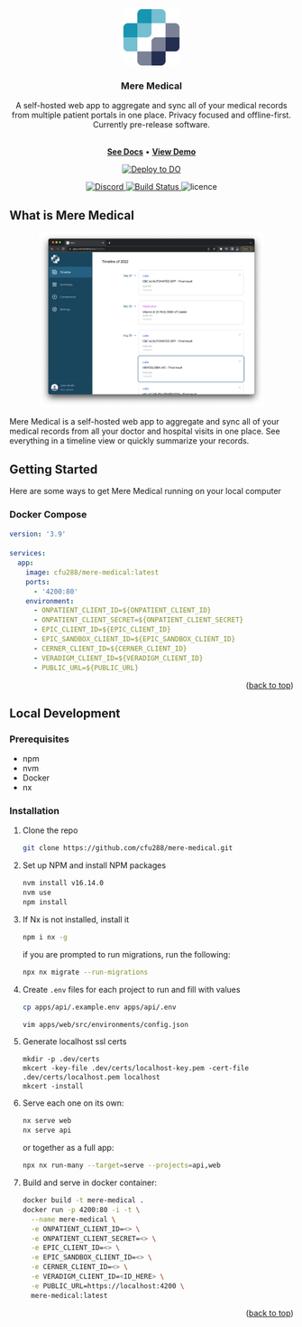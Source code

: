 <a name="readme-top"></a>

<div align="center">
  <img src="./images/logo.png" width="100" height="100" />
  <h3 align="center">Mere Medical</h3>

  <p align="center">
    A self-hosted web app to aggregate and sync all of your medical records from multiple patient portals in one place. Privacy focused and offline-first. Currently pre-release software.
  </p>
  <p align="center">
    <br />
    <a href="https://meremedical.co/"><strong>See Docs</strong></a>
    <span> • </span>
    <a href="https://demo.meremedical.co/"><strong>View Demo</strong></a>
  </p>
</div>

<p align="center">
  <a href="https://cloud.digitalocean.com/apps/new?repo=https://github.com/cfu288/mere-medical/tree/main&refcode=f6e0d718edc7">
    <img src="https://www.deploytodo.com/do-btn-blue.svg" alt="Deploy to DO">
  </a>
</p>
<p align="center">
  <a href="https://discord.gg/FjtQ84qADe">
    <img src="https://img.shields.io/badge/Discord-7289DA?style=flat&logo=discord&logoColor=white" alt="Discord">
  </a>
  <a href="https://drone.mari.casa/cfu288/mere-medical">
    <img src="https://drone.mari.casa/api/badges/cfu288/mere-medical/status.svg" alt="Build Status">
  </a>
  <a>
    <img src="https://img.shields.io/github/license/cfu288/mere-medical.svg" alt="licence">
  </a>
</p>

## What is Mere Medical

<p align="center">
  <img src="./images/timeline.png" width="400" />
</p>

Mere Medical is a self-hosted web app to aggregate and sync all of your medical records from all your doctor and hospital visits in one place. See everything in a timeline view or quickly summarize your records.

## Getting Started

Here are some ways to get Mere Medical running on your local computer

### Docker Compose

```yaml
version: '3.9'

services:
  app:
    image: cfu288/mere-medical:latest
    ports:
      - '4200:80'
    environment:
      - ONPATIENT_CLIENT_ID=${ONPATIENT_CLIENT_ID}
      - ONPATIENT_CLIENT_SECRET=${ONPATIENT_CLIENT_SECRET}
      - EPIC_CLIENT_ID=${EPIC_CLIENT_ID}
      - EPIC_SANDBOX_CLIENT_ID=${EPIC_SANDBOX_CLIENT_ID}
      - CERNER_CLIENT_ID=${CERNER_CLIENT_ID}
      - VERADIGM_CLIENT_ID=${VERADIGM_CLIENT_ID}
      - PUBLIC_URL=${PUBLIC_URL}
```

<p align="right">(<a href="#readme-top">back to top</a>)</p>

## Local Development

### Prerequisites

- npm
- nvm
- Docker
- nx

### Installation

1. Clone the repo

   ```sh
   git clone https://github.com/cfu288/mere-medical.git
   ```

2. Set up NPM and install NPM packages

   ```sh
   nvm install v16.14.0
   nvm use
   npm install
   ```

3. If Nx is not installed, install it

   ```sh
   npm i nx -g
   ```

   if you are prompted to run migrations, run the following:

   ```sh
   npx nx migrate --run-migrations
   ```

4. Create `.env` files for each project to run and fill with values

   ```sh
   cp apps/api/.example.env apps/api/.env
   ```

   ```sh
   vim apps/web/src/environments/config.json
   ```

5. Generate localhost ssl certs

   ```
   mkdir -p .dev/certs
   mkcert -key-file .dev/certs/localhost-key.pem -cert-file .dev/certs/localhost.pem localhost
   mkcert -install
   ```

6. Serve each one on its own:

   ```bash
   nx serve web
   nx serve api
   ```

   or together as a full app:

   ```bash
   npx nx run-many --target=serve --projects=api,web
   ```

7. Build and serve in docker container:

   ```bash
   docker build -t mere-medical .
   docker run -p 4200:80 -i -t \
     --name mere-medical \
     -e ONPATIENT_CLIENT_ID=<> \
     -e ONPATIENT_CLIENT_SECRET=<> \
     -e EPIC_CLIENT_ID=<> \
     -e EPIC_SANDBOX_CLIENT_ID=<> \
     -e CERNER_CLIENT_ID=<> \
     -e VERADIGM_CLIENT_ID=<ID_HERE> \
     -e PUBLIC_URL=https://localhost:4200 \
     mere-medical:latest
   ```

<p align="right">(<a href="#readme-top">back to top</a>)</p>
